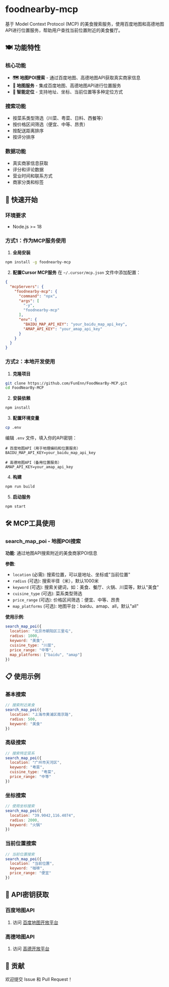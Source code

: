 # foodnearby-mcp

基于 Model Context Protocol (MCP) 的美食搜索服务，使用百度地图和高德地图API进行位置服务，帮助用户查找当前位置附近的美食餐厅。

## 🍽️ 功能特性

### 核心功能
- **🗺️ 地图POI搜索** - 通过百度地图、高德地图API获取真实商家信息
- **📱 地图服务** - 集成百度地图、高德地图API进行位置服务
- **📍 智能定位** - 支持地址、坐标、当前位置等多种定位方式

### 搜索功能
- 按菜系类型筛选（川菜、粤菜、日料、西餐等）
- 按价格区间筛选（便宜、中等、昂贵）
- 按配送距离排序
- 按评分排序

### 数据功能
- 真实商家信息获取
- 评分和评论数据
- 营业时间和联系方式
- 商家分类和标签

## 🚀 快速开始

### 环境要求
- Node.js >= 18

### 方式1：作为MCP服务使用

1. **全局安装**
```bash
npm install -g foodnearby-mcp
```

2. **配置Cursor MCP服务**
在 `~/.cursor/mcp.json` 文件中添加配置：
```json
{
  "mcpServers": {
    "foodnearby-mcp": {
      "command": "npx",
      "args": [
        "-y",
        "foodnearby-mcp"
      ],
      "env": {
        "BAIDU_MAP_API_KEY": "your_baidu_map_api_key",
        "AMAP_API_KEY": "your_amap_api_key"
      }
    }
  }
}
```
### 方式2：本地开发使用

1. **克隆项目**
```bash
git clone https://github.com/FunEnn/FoodNearBy-MCP.git
cd FoodNearBy-MCP
```

2. **安装依赖**
```bash
npm install
```

3. **配置环境变量**
```bash
cp .env
```

编辑 `.env` 文件，填入你的API密钥：
```env
# 百度地图API（用于地理编码和位置服务）
BAIDU_MAP_API_KEY=your_baidu_map_api_key

# 高德地图API（备用位置服务）
AMAP_API_KEY=your_amap_api_key

```

4. **构建**
```bash
npm run build
```

5. **启动服务**
```bash
npm start
```

## 🛠️ MCP工具使用

### search_map_poi - 地图POI搜索

**功能**: 通过地图API搜索附近的美食商家POI信息

**参数**:
- `location` (必需): 搜索位置，可以是地址、坐标或"当前位置"
- `radius` (可选): 搜索半径（米），默认1000米
- `keyword` (可选): 搜索关键词，如：美食、餐厅、火锅、川菜等，默认"美食"
- `cuisine_type` (可选): 菜系类型筛选
- `price_range` (可选): 价格区间筛选：便宜、中等、昂贵
- `map_platforms` (可选): 地图平台：baidu、amap、all，默认"all"

**使用示例**:
```javascript
search_map_poi({
  location: "北京市朝阳区三里屯",
  radius: 1000,
  keyword: "美食",
  cuisine_type: "川菜",
  price_range: "中等",
  map_platforms: ["baidu", "amap"]
})
```

## 📋 使用示例

### 基本搜索
```javascript
// 搜索附近美食
search_map_poi({
  location: "上海市黄浦区南京路",
  radius: 500,
  keyword: "美食"
})
```

### 高级搜索
```javascript
// 搜索特定菜系
search_map_poi({
  location: "广州市天河区",
  keyword: "粤菜",
  cuisine_type: "粤菜",
  price_range: "中等"
})
```

### 坐标搜索
```javascript
// 使用坐标搜索
search_map_poi({
  location: "39.9042,116.4074",
  radius: 2000,
  keyword: "火锅"
})
```

### 当前位置搜索
```javascript
// 当前位置搜索
search_map_poi({
  location: "当前位置",
  keyword: "咖啡",
  price_range: "便宜"
})
```

## 🔑 API密钥获取

### 百度地图API
1. 访问 [百度地图开放平台](https://lbsyun.baidu.com/)
### 高德地图API
1. 访问 [高德开放平台](https://lbs.amap.com/)

## 🤝 贡献

欢迎提交 Issue 和 Pull Request！